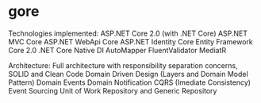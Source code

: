 # gore

Technologies implemented:
ASP.NET Core 2.0 (with .NET Core)
ASP.NET MVC Core
ASP.NET WebApi Core
ASP.NET Identity Core
Entity Framework Core 2.0
.NET Core Native DI
AutoMapper
FluentValidator
MediatR

Architecture:
Full architecture with responsibility separation concerns, SOLID and Clean Code
Domain Driven Design (Layers and Domain Model Pattern)
Domain Events
Domain Notification
CQRS (Imediate Consistency)
Event Sourcing
Unit of Work
Repository and Generic Repository
